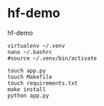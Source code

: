 # hf-demo
hf-demo
~~~
virtualenv ~/.venv
nano ~/.bashrc
#source ~/.venv/bin/activate

touch app.py
touch Makefile
touch requirements.txt
make install
python app.py
~~~
